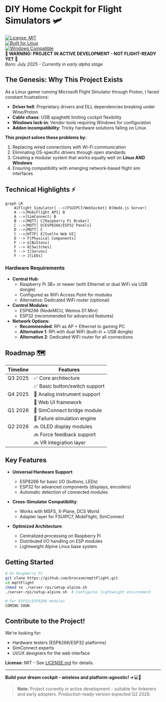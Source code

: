 

# DIY Home Cockpit for Flight Simulators 🛩️

[![License: MIT](https://img.shields.io/badge/License-MIT-yellow.svg)](https://opensource.org/licenses/MIT)  
[![Built for Linux](https://img.shields.io/badge/Primary%20Target-Linux-1793D1.svg)](https://www.protondb.com)  
[![Windows Compatible](https://img.shields.io/badge/Windows-Compatible-0078D6.svg)](https://windows.com)  
**🚧 WARNING: PROJECT IN ACTIVE DEVELOPMENT - NOT FLIGHT-READY YET 🚧**  
*Born: July 2025 - Currently in early alpha stage*

## The Genesis: Why This Project Exists  

As a Linux gamer running Microsoft Flight Simulator through Proton, I faced constant frustrations:  
- **Driver hell**: Proprietary drivers and DLL dependencies breaking under Wine/Proton  
- **Cable chaos**: USB spaghetti limiting cockpit flexibility  
- **Windows lock-in**: Vendor tools requiring Windows for configuration  
- **Addon incompatibility**: Tricky hardware solutions failing on Linux  

**This project solves these problems by:**  
1. Replacing wired connections with Wi-Fi communication  
2. Eliminating OS-specific drivers through open standards  
3. Creating a modular system that works equally well on **Linux AND Windows**  
4. Ensuring compatibility with emerging network-based flight sim interfaces  

## Technical Highlights ⚡  

```mermaid  
graph LR  
    A[Flight Simulator] -->|FSUIPC7/WebSocket| B(Node.js Server)  
    A -->|MobiFlight API| B  
    A -->|SimConnect| B  
    B -->|MQTT| C[Raspberry Pi Broker]  
    C -->|MQTT| D[ESP8266/ESP32 Panels]  
    D -->|MQTT| C  
    C -->|HTTP| E[Svelte Web UI]  
    D --> F[Physical Components]  
    F --> G[Buttons]  
    F --> H[Switches]  
    F --> I[Servos]  
    F --> J[LEDs]  
```  

### Hardware Requirements  
- **Central Hub**:  
  - Raspberry Pi 3B+ or newer (with Ethernet or dual WiFi via USB dongle)  
  - Configured as WiFi Access Point for modules  
  - Alternative: Dedicated WiFi router (optional)  
- **Control Modules**:  
  - ESP8266 (NodeMCU, Wemos D1 Mini)  
  - ESP32 (recommended for advanced features)  
- **Network Options**:  
  - **Recommended**: RPi as AP + Ethernet to gaming PC  
  - **Alternative 1**: RPi with dual WiFi (built-in + USB dongle)  
  - **Alternative 2**: Dedicated WiFi router for all connections  

## Roadmap 🗺️  

| Timeline     | Features                          |
|--------------|-----------------------------------|
| Q3 2025      | ✅ Core architecture              |
|              | ✅ Basic button/switch support    |
| Q4 2025      | 🚧 Analog instrument support      |
|              | 🚧 Web UI framework               |
| Q1 2026      | 🚧 SimConnect bridge module       |
|              | 🚧 Failure simulation engine      |
| Q2 2026      | 🔜 OLED display modules           |
|              | 🔜 Force feedback support         |
|              | 🔜 VR integration layer           |

## Key Features  

- **Universal Hardware Support**:  
  - ESP8266 for basic I/O (buttons, LEDs)  
  - ESP32 for advanced components (displays, encoders)  
  - Automatic detection of connected modules  

- **Cross-Simulator Compatibility**:  
  - Works with MSFS, X-Plane, DCS World  
  - Adapter layer for FSUIPC7, MobiFlight, SimConnect  

- **Optimized Architecture**:  
  - Centralized processing on Raspberry Pi  
  - Distributed I/O handling on ESP modules  
  - Lightweight Alpine Linux base system  

## Getting Started  

```bash
# On Raspberry Pi
git clone https://github.com/brocasm/mqttFlight.git
cd mqttFlight
chmod +x ./server-rpi/setup-alpine.sh 
./server-rpi/setup-alpine.sh  # Configures lightweight environment

# For ESP32/ESP8266 modules
COMING SOON 
```

## Contribute to the Project!  

We're looking for:  
- Hardware testers (ESP8266/ESP32 platforms)  
- SimConnect experts  
- UI/UX designers for the web interface  

**License**: MIT - See [LICENSE.md](LICENSE.md) for details.  

---

**Build your dream cockpit - wireless and platform-agnostic!** ✈️💻🔧  

> **Note**: Project currently in active development - suitable for tinkerers and early adopters. Production-ready version expected Q2 2026.
